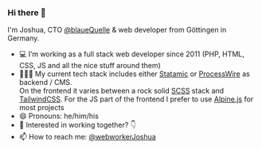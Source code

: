 ### Hi there 👋

I'm Joshua, CTO [@blaueQuelle](https://www.blauequelle.de/) & web developer from Göttingen in Germany.

- 💻 I’m working as a full stack web developer since 2011 (PHP, HTML, CSS, JS and all the nice stuff around them)
- 👨🏼‍💻 My current tech stack includes either [Statamic](https://github.com/statamic/statamic) or [ProcessWire](https://github.com/processwire/processwire) as backend / CMS.  
On the frontend it varies between a rock solid [SCSS](https://github.com/sass/sass) stack and [TailwindCSS](https://github.com/tailwindlabs/tailwindcss). For the JS part of the frontend I prefer to use [Alpine.js](https://github.com/alpinejs/alpine) for most projects
- 😄 Pronouns: he/him/his
- 👯 Interested in working together? 👇
- 📫 How to reach me: [@webworkerJoshua](https://twitter.com/webworkerJoshua)
